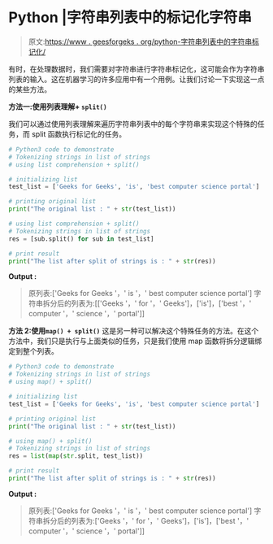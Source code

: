 # Python |字符串列表中的标记化字符串

> 原文:[https://www . geesforgeks . org/python-字符串列表中的字符串标记化/](https://www.geeksforgeeks.org/python-tokenizing-strings-in-list-of-strings/)

有时，在处理数据时，我们需要对字符串进行字符串标记化，这可能会作为字符串列表的输入。这在机器学习的许多应用中有一个用例。让我们讨论一下实现这一点的某些方法。

**方法一:使用列表理解+ `split()`**

我们可以通过使用列表理解来遍历字符串列表中的每个字符串来实现这个特殊的任务，而 split 函数执行标记化的任务。

```py
# Python3 code to demonstrate
# Tokenizing strings in list of strings
# using list comprehension + split()

# initializing list
test_list = ['Geeks for Geeks', 'is', 'best computer science portal']

# printing original list
print("The original list : " + str(test_list))

# using list comprehension + split()
# Tokenizing strings in list of strings
res = [sub.split() for sub in test_list]

# print result
print("The list after split of strings is : " + str(res))
```

**Output :**

> 原列表:['Geeks for Geeks '，' is '，' best computer science portal']
> 字符串拆分后的列表为:[['Geeks '，' for '，' Geeks']，['is']，['best '，' computer '，' science '，' portal']]

**方法 2:使用`map() + split()`**
这是另一种可以解决这个特殊任务的方法。在这个方法中，我们只是执行与上面类似的任务，只是我们使用 map 函数将拆分逻辑绑定到整个列表。

```py
# Python3 code to demonstrate
# Tokenizing strings in list of strings
# using map() + split()

# initializing list
test_list = ['Geeks for Geeks', 'is', 'best computer science portal']

# printing original list
print("The original list : " + str(test_list))

# using map() + split()
# Tokenizing strings in list of strings
res = list(map(str.split, test_list))

# print result
print("The list after split of strings is : " + str(res))
```

**Output :**

> 原列表:['Geeks for Geeks '，' is '，' best computer science portal']
> 字符串拆分后的列表为:['Geeks '，' for '，' Geeks']，['is']，['best '，' computer '，' science '，' portal']]